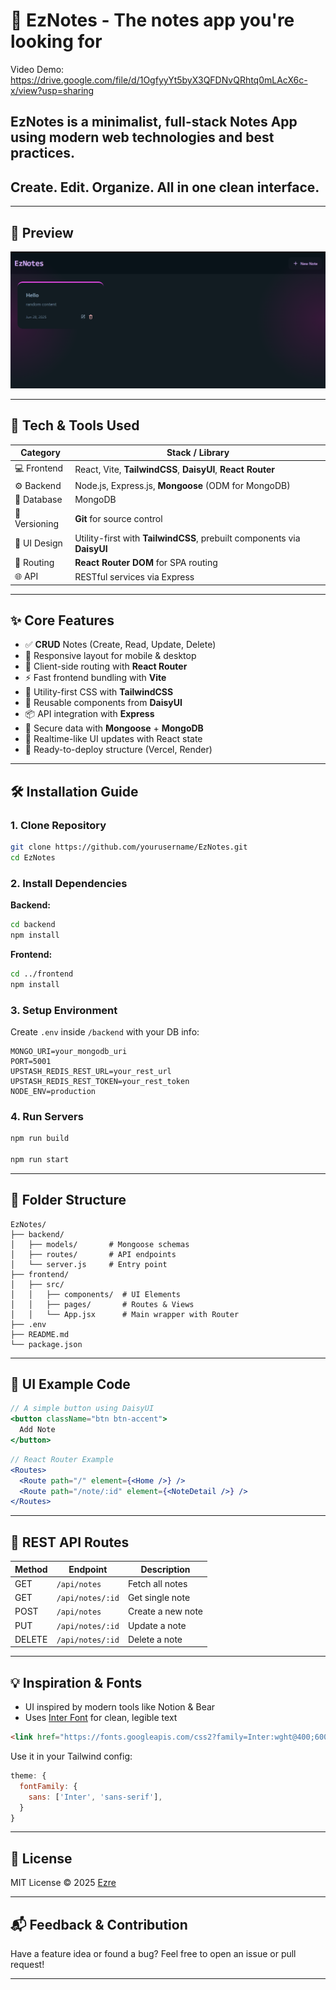 
# 📝 EzNotes - The notes app you're looking for

Video Demo: https://drive.google.com/file/d/1OgfyyYt5byX3QFDNvQRhtq0mLAcX6c-x/view?usp=sharing

## EzNotes is a minimalist, full-stack Notes App using modern web technologies and best practices.  
## Create. Edit. Organize. All in one clean interface.


---

## 📸 Preview

<p align="center">
  <img src="preview.png" alt="EzNotes App UI Preview" />
</p>

---

## 🧰 Tech & Tools Used

| Category     | Stack / Library                     |
|--------------|--------------------------------------|
| 💻 Frontend  | React, Vite, **TailwindCSS**, **DaisyUI**, **React Router** |
| ⚙️ Backend   | Node.js, Express.js, **Mongoose** (ODM for MongoDB) |
| 🧠 Database  | MongoDB                              |
| 🧾 Versioning| **Git** for source control           |
| 🧱 UI Design | Utility-first with **TailwindCSS**, prebuilt components via **DaisyUI** |
| 🚦 Routing   | **React Router DOM** for SPA routing |
| 🌐 API       | RESTful services via Express         |

---

## ✨ Core Features

- ✅ **CRUD** Notes (Create, Read, Update, Delete)
- 📁 Responsive layout for mobile & desktop
- 🔁 Client-side routing with **React Router**
- ⚡ Fast frontend bundling with **Vite**
- 🎨 Utility-first CSS with **TailwindCSS**
- 🧩 Reusable components from **DaisyUI**
- 📦 API integration with **Express**
- 🔐 Secure data with **Mongoose** + **MongoDB**
- 🔄 Realtime-like UI updates with React state
- 🧪 Ready-to-deploy structure (Vercel, Render)

---

## 🛠️ Installation Guide

### 1. Clone Repository

```bash
git clone https://github.com/yourusername/EzNotes.git
cd EzNotes
````

### 2. Install Dependencies

**Backend:**

```bash
cd backend
npm install
```

**Frontend:**

```bash
cd ../frontend
npm install
```

### 3. Setup Environment

Create `.env` inside `/backend` with your DB info:

```env
MONGO_URI=your_mongodb_uri
PORT=5001
UPSTASH_REDIS_REST_URL=your_rest_url
UPSTASH_REDIS_REST_TOKEN=your_rest_token
NODE_ENV=production
```

### 4. Run Servers

```bash
npm run build

npm run start
```

---

## 🧠 Folder Structure

```
EzNotes/
├── backend/
│   ├── models/       # Mongoose schemas
│   ├── routes/       # API endpoints
│   └── server.js     # Entry point
├── frontend/
│   ├── src/
│   │   ├── components/  # UI Elements
│   │   ├── pages/       # Routes & Views
│   │   └── App.jsx      # Main wrapper with Router
├── .env
├── README.md
└── package.json
```

---

## 🎨 UI Example Code

```jsx
// A simple button using DaisyUI
<button className="btn btn-accent">
  Add Note
</button>
```

```jsx
// React Router Example
<Routes>
  <Route path="/" element={<Home />} />
  <Route path="/note/:id" element={<NoteDetail />} />
</Routes>
```

---

## 🔌 REST API Routes

| Method | Endpoint         | Description       |
| ------ | ---------------- | ----------------- |
| GET    | `/api/notes`     | Fetch all notes   |
| GET    | `/api/notes/:id` | Get single note   |
| POST   | `/api/notes`     | Create a new note |
| PUT    | `/api/notes/:id` | Update a note     |
| DELETE | `/api/notes/:id` | Delete a note     |

---

## 💡 Inspiration & Fonts

* UI inspired by modern tools like Notion & Bear
* Uses [Inter Font](https://rsms.me/inter/) for clean, legible text

```html
<link href="https://fonts.googleapis.com/css2?family=Inter:wght@400;600;700&display=swap" rel="stylesheet">
```

Use it in your Tailwind config:

```js
theme: {
  fontFamily: {
    sans: ['Inter', 'sans-serif'],
  }
}
```

---

## 📄 License

MIT License © 2025 [Ezre](https://github.com/ezrelafidelynn)

---

## 📬 Feedback & Contribution

Have a feature idea or found a bug?
Feel free to open an issue or pull request!

---


